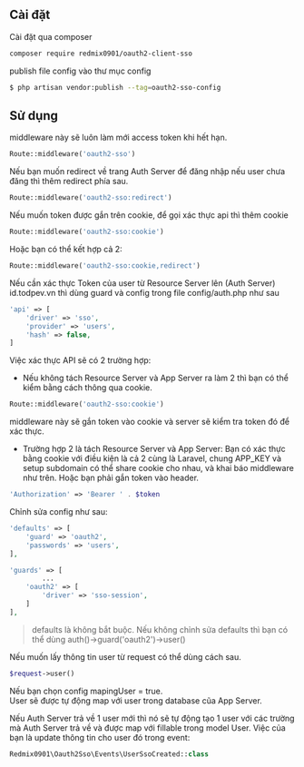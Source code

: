 
## Cài đặt

Cài đặt qua composer

``` bash
composer require redmix0901/oauth2-client-sso
```
publish file config vào thư mục config

``` bash
$ php artisan vendor:publish --tag=oauth2-sso-config
```

## Sử dụng

middleware này sẽ luôn làm mới access token khi hết hạn.

``` php
Route::middleware('oauth2-sso') 
```

Nếu bạn muốn redirect về trang Auth Server để đăng nhập nếu user chưa đăng thì thêm redirect phía sau.

``` php
Route::middleware('oauth2-sso:redirect') 
```

Nếu muốn token được gắn trên cookie, để gọi xác thực api thì thêm cookie

``` php
Route::middleware('oauth2-sso:cookie') 
```

Hoặc bạn có thể kết hợp cả 2:

``` php
Route::middleware('oauth2-sso:cookie,redirect') 
```

Nếu cần xác thực Token của user từ Resource Server lên (Auth Server) id.todpev.vn thì dùng guard và config trong file config/auth.php như sau

``` php
'api' => [
    'driver' => 'sso',
    'provider' => 'users',
    'hash' => false,
]
```
Việc xác thực API sẽ có 2 trường hợp:
- Nếu không tách Resource Server và App Server ra làm 2 thì bạn có thể kiểm bằng cách thông qua cookie.

``` php
Route::middleware('oauth2-sso:cookie') 
```
middleware này sẽ gắn token vào cookie và server sẽ kiểm tra token đó để xác thực.

- Trường hợp 2 là tách Resource Server và App Server:
Bạn có xác thực bằng cookie với điều kiện là cả 2 cùng là Laravel, chung APP_KEY và setup subdomain có thể share cookie cho nhau, và khai báo middleware như trên.
Hoặc bạn phải gắn token vào header.

``` php
'Authorization' => 'Bearer ' . $token
```

Chỉnh sửa config như sau:

``` php
'defaults' => [
    'guard' => 'oauth2',
    'passwords' => 'users',
],

'guards' => [
        ...
    'oauth2' => [
        'driver' => 'sso-session',
    ]
],
```

> defaults là không bắt buộc. Nếu không chỉnh sửa defaults thì bạn có thể dùng auth()->guard('oauth2')->user()

Nếu muốn lấy thông tin user từ request có thể dùng cách sau.

``` php
$request->user()
```

Nếu bạn chọn config mapingUser = true.  
User sẽ được tự động map với user trong database cũa App Server.

Nếu Auth Server trả về 1 user mới thì nó sẽ tự động tạo 1 user với các trường mà Auth Server trả về và được map với fillable trong model User.
Việc của bạn là update thông tin cho user đó trong event:

``` php
Redmix0901\Oauth2Sso\Events\UserSsoCreated::class
```